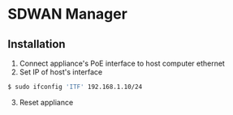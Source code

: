 # SDWAN Manager

## Installation

1. Connect appliance's PoE interface to host computer ethernet
2. Set IP of host's interface
```sh
$ sudo ifconfig 'ITF' 192.168.1.10/24 
```
3. Reset appliance